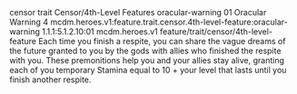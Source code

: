 <ability>
  <metadata>
    <class>censor</class>
    <feature_type>trait</feature_type>
    <file_dpath>Censor/4th-Level Features</file_dpath>
    <item_id>oracular-warning</item_id>
    <item_index>01</item_index>
    <item_name>Oracular Warning</item_name>
    <level>4</level>
    <scc>mcdm.heroes.v1:feature.trait.censor.4th-level-feature:oracular-warning</scc>
    <scdc>1.1.1:5.1.2.10:01</scdc>
    <source>mcdm.heroes.v1</source>
    <type>feature/trait/censor/4th-level-feature</type>
  </metadata>
  <effects>
    <effect type="mundane">Each time you finish a respite, you can share the vague dreams of the future granted to you by the gods with allies who finished the respite with you. These premonitions help you and your allies stay alive, granting each of you temporary Stamina equal to 10 + your level that lasts until you finish another respite.</effect>
  </effects>
</ability>
